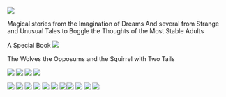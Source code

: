 

![](images/sometrainTT.png)


      
Magical stories from the Imagination of Dreams
And several from Strange and Unusual Tales to Boggle the Thoughts of the Most Stable Adults

A Special Book
![](images/wolves.png)


The Wolves the Opposums and the Squirrel with Two Tails

<source src="https://https://archangelstv.github.io/kidsbooksandfun/Video/cookiemonster.avi" />

![](images/RingofSkeletons.jpg) ![](images/curse.jpg) ![](images/Bridge1.jpg) ![](images/godivawhata.jpg)

![](images/lady.jpg) ![](images/searchblackrose.jpg) ![](images/wizard.jpg) ![](images/tomturkey.jpg) 
![](images/unicorns.jpg)  ![](images/treasure.jpg) ![](images/summer.jpg)![](images/blackcats.jpg)
![](images/skeleton.png) ![](images/shipBirds.png) ![](images/cattmouseM.png)
